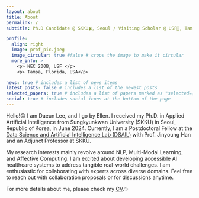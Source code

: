```yaml
---
layout: about
title: About
permalink: /
subtitle: Ph.D Candidate @ SKKU🍀, Seoul / Visiting Scholar @ USF🤘, Tampa

profile:
  align: right
  image: prof_pic.jpeg
  image_circular: true #false # crops the image to make it circular
  more_info: >
    <p> NEC 200B, USF </p>
    <p> Tampa, Florida, USA</p>

news: true # includes a list of news items
latest_posts: false # includes a list of the newest posts
selected_papers: true # includes a list of papers marked as "selected={true}"
social: true # includes social icons at the bottom of the page
---
```


Hello!😊 I am Daeun Lee, and I go by Ellen. I received my Ph.D. in Applied Artificial Intelligence from Sungkyunkwan University (SKKU) in Seoul, Republic of Korea, in June 2024.
Currently, I am a Postdoctoral Fellow at the [Data Science and Artificial Intelligence Lab (DSAIL)](https://sites.google.com/view/datasciencelab) with Prof. Jinyoung Han and an Adjunct Professor at SKKU.

My research interests mainly revolve around NLP, Multi-Modal Learning, and Affective Computing. I am excited about developing accessible AI healthcare systems to address tangible real-world challenges. 
I am enthusiastic for collaborating with experts across diverse domains. 
Feel free to reach out with collaboration proposals or for discussions anytime.

For more details about me, please check my [CV](/cv/).:sparkles: